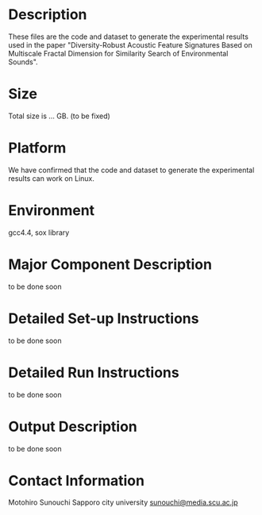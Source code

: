 # Description
These files are the code and dataset to generate the experimental results used in the paper "Diversity-Robust Acoustic Feature Signatures Based on Multiscale Fractal Dimension for Similarity Search of Environmental Sounds".

# Size
Total size is ... GB. (to be fixed)

# Platform
We have confirmed that the code and dataset to generate the experimental results can work on Linux.

# Environment
gcc4.4, sox library

# Major Component Description
to be done soon

# Detailed Set-up Instructions
to be done soon

# Detailed Run Instructions
to be done soon

# Output Description
to be done soon

# Contact Information
Motohiro Sunouchi
Sapporo city university
sunouchi@media.scu.ac.jp
